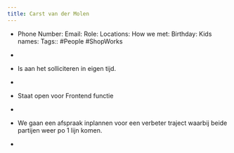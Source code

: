 ```yaml
---
title: Carst van der Molen
---
```


- Phone Number:
Email:
Role:
Locations:
How we met:
Birthday:
Kids names:
Tags:: #People #ShopWorks

- 

- Is aan het solliciteren in eigen tijd.

- 

- Staat open voor Frontend functie 

- 

- We gaan een afspraak inplannen voor een verbeter traject waarbij beide partijen weer po 1 lijn komen.

- 
